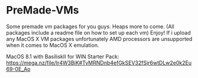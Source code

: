# PreMade-VMs
Some premade vm packages for you guys. Heaps more to come. (All packages include a readme file on how to set up each vm) Enjoy!
If i upload any MacOS X VM packages unfortunately AMD processors are unsupported when it comes to MacOS X emulation.

MacOS 8.1 with BasiliskII for WIN Starter Pack: https://mega.nz/file/Ir4W3BiK#TvMRNDnb4efGkSEV32fSjr6wtDLw2e0k2Eu69-0E_Ao
